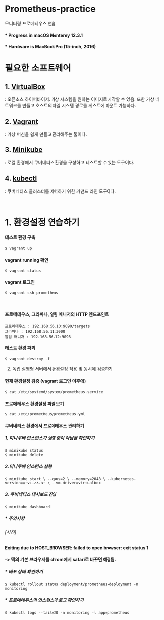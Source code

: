 # Prometheus-practice
 모니터링 프로메테우스 연습
#### * Progress in macOS Monterey 12.3.1
#### * Hardware is MacBook Pro (15-inch, 2016)

 # 필요한 소프트웨어
 ## 1. [VirtualBox](https://www.virtualbox.org/wiki/Downloads)
: 오픈소스 하이퍼바이저. 가상 시스템을 원하는 이미지로 시작할 수 있음. 또한 가상 네트워크를 만들고 호스트의 파일 시스템 경로를 게스트에 마운트 가능하다.
 ## 2. [Vagrant](https://www.vagrantup.com/downloads)
: 가상 머신을 쉽게 만들고 관리해주는 툴이다.
 ## 3. [Minikube](https://minikube.sigs.k8s.io/docs/start/)
: 로컬 환경에서 쿠버네티스 환경을 구성하고 테스트할 수 있는 도구이다.
 ## 4. [kubectl](https://kubernetes.io/ko/docs/tasks/tools/install-kubectl-macos/)
: 쿠버네티스 클러스터를 제어하기 위한 커맨드 라인 도구이다.




<br/>

# 1. 환경설정 연습하기
#### 테스트 환경 구축
    $ vagrant up
#### vagrant running 확인
    $ vagrant status
#### vagrant 로그인
    $ vagrant ssh prometheus

</br>

#### 프로메테우스, 그라파나, 알림 메니저의 HTTP 엔드포인트
    프로메테우스 : 192.168.56.10:9090/targets
    그라파나 : 192.168.56.11:3000
    알림 매니저 : 192.168.56.12:9093

#### 테스트 환경 파괴
    $ vagrant destroy -f




2. 독립 실행형 서버에서 환경설정 적용 및 동시에 검증하기

#### 현재 환경설정 검증 (vagrant 로그인 이후에)
    $ cat /etc/systemd/system/prometheus.service
#### 프로메테우스 환경설정 파일 보기
    $ cat /etc/prometheus/prometheus.yml

#### 쿠버네티스 환경에서 프로메테우스 관리하기
##### 1. 미니쿠베 인스턴스가 실행 중이 아님을 확인하기
    $ minikube status
    $ minikube delete
##### 2.미니쿠베 인스턴스 실행
    $ minikube start \ --cpus=2 \ --memory=2048 \ --kubernetes-version=="v1.23.3" \ --vm-driver=virtualbox
##### 3. 쿠버네티스 대시보드 진입
    $ minikube dashboard
##### * 주의사항
###### [사진]
#### Exiting due to HOST_BROWSER: failed to open browser: exit status 1 
#### -> 맥의 기본 브라우저를 chrom에서 safari로 바꾸면 해결됨.

##### * 배포 상태 확인하기
    $ kubectl rollout status deployment/prometheus-deployment -n monitoring

##### * 프로메테우스의 인스턴스의 로그 확인하기
    $ kubectl logs --tail=20 -n monitoring -l app=prometheus